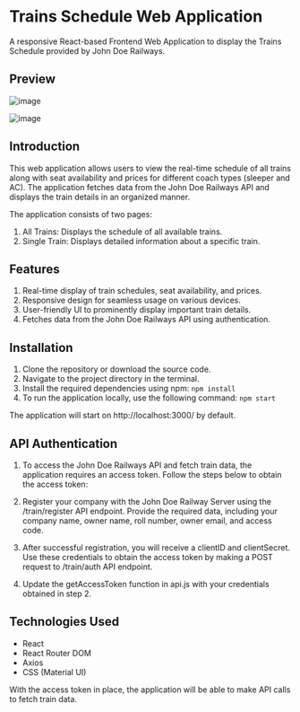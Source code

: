 # Trains Schedule Web Application

A responsive React-based Frontend Web Application to display the Trains Schedule provided by John Doe Railways.

## Preview

![image](https://github.com/shreya0204/2005272/assets/78657883/8095450e-15c1-4c19-9008-780c18a6f25f)

![image](https://github.com/shreya0204/2005272/assets/78657883/6636f437-36d0-443e-8e09-696504cd5e89)


## Introduction

This web application allows users to view the real-time schedule of all trains along with seat availability and prices for different coach types (sleeper and AC). The application fetches data from the John Doe Railways API and displays the train details in an organized manner.

The application consists of two pages:

1. All Trains: Displays the schedule of all available trains.
2. Single Train: Displays detailed information about a specific train.

## Features

1. Real-time display of train schedules, seat availability, and prices.
2. Responsive design for seamless usage on various devices.
3. User-friendly UI to prominently display important train details.
4. Fetches data from the John Doe Railways API using authentication.

## Installation

1. Clone the repository or download the source code.
2. Navigate to the project directory in the terminal.
3. Install the required dependencies using npm: `npm install`
4. To run the application locally, use the following command: `npm start`

The application will start on http://localhost:3000/ by default.

## API Authentication

1. To access the John Doe Railways API and fetch train data, the application requires an access token. Follow the steps below to obtain the access token:

2. Register your company with the John Doe Railway Server using the /train/register API endpoint. Provide the required data, including your company name, owner name, roll number, owner email, and access code.

3. After successful registration, you will receive a clientID and clientSecret. Use these credentials to obtain the access token by making a POST request to /train/auth API endpoint.

4. Update the getAccessToken function in api.js with your credentials obtained in step 2.

## Technologies Used

- React
- React Router DOM
- Axios
- CSS (Material UI)

With the access token in place, the application will be able to make API calls to fetch train data.
